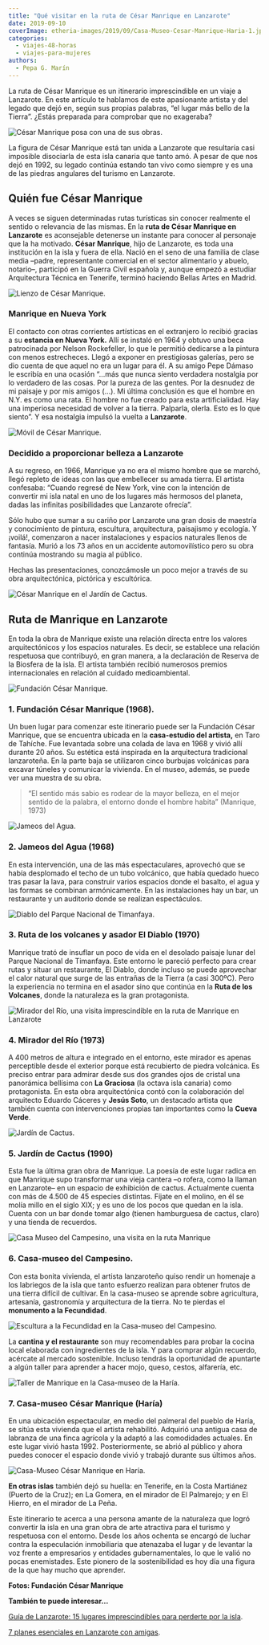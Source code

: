 ```yaml
---
title: "Qué visitar en la ruta de César Manrique en Lanzarote"
date: 2019-09-10
coverImage: etheria-images/2019/09/Casa-Museo-Cesar-Manrique-Haria-1.jpg
categories: 
  - viajes-48-horas
  - viajes-para-mujeres
authors: 
  - Pepa G. Marín
---
```


La ruta de César Manrique es un itinerario imprescindible en un viaje a Lanzarote. En 
este artículo te hablamos de este apasionante artista y del legado que dejó en, según 
sus propias palabras, “el lugar más bello de la Tierra”. ¿Estás preparada para comprobar 
que no exageraba? 

![César Manrique posa con una de sus obras.](etheria-images/2019/09/Cesar-Manrique-lanzarote-900x641.jpg "César Manrique posa con una de sus obras.")

La figura de César Manrique está tan unida a Lanzarote que resultaría casi imposible 
disociarla de esta isla canaria que tanto amó. A pesar de que nos dejó en 1992, su 
legado continúa estando tan vivo como siempre y es una de las piedras angulares del 
turismo en Lanzarote. 

## Quién fue César Manrique

A veces se siguen determinadas rutas turísticas sin conocer realmente el sentido o 
relevancia de las mismas. En la **ruta de César Manrique en Lanzarote** es aconsejable 
detenerse un instante para conocer al personaje que la ha motivado. **César Manrique**, 
hijo de Lanzarote, es toda una institución en la isla y fuera de ella. Nació en el seno 
de una familia de clase media –padre, representante comercial en el sector alimentario y 
abuelo, notario–, participó en la Guerra Civil española y, aunque empezó a estudiar 
Arquitectura Técnica en Tenerife, terminó haciendo Bellas Artes en Madrid. 

![Lienzo de César Manrique.](etheria-images/2019/09/cesar-manrique-pintura-lanzarote-900x811.jpg "Lienzo de César Manrique.")

### Manrique en Nueva York

El contacto con otras corrientes artísticas en el extranjero lo recibió gracias a su 
**estancia en Nueva York.** Allí se instaló en 1964 y obtuvo una beca patrocinada por 
Nelson Rockefeller, lo que le permitió dedicarse a la pintura con menos estrecheces. 
Llegó a exponer en prestigiosas galerías, pero se dio cuenta de que aquel no era un 
lugar para él. A su amigo Pepe Dámaso le escribía en una ocasión “...más que nunca 
siento verdadera nostalgia por lo verdadero de las cosas. Por la pureza de las gentes. 
Por la desnudez de mi paisaje y por mis amigos (...). Mi última conclusión es que el 
hombre en N.Y. es como una rata. El hombre no fue creado para esta artificialidad. Hay 
una imperiosa necesidad de volver a la tierra. Palparla, olerla. Esto es lo que siento”. 
Y esa nostalgia impulsó la vuelta a **Lanzarote**. 

![Móvil de César Manrique.](etheria-images/2019/09/moviles-manrique-lanzarote-900x586.jpg "Móvil de César Manrique, un juguete del viento.")

### Decidido a proporcionar belleza a Lanzarote

A su regreso, en 1966, Manrique ya no era el mismo hombre que se marchó, llegó repleto 
de ideas con las que embellecer su amada tierra. El artista confesaba: “Cuando regresé 
de New York, vine con la intención de convertir mi isla natal en uno de los lugares más 
hermosos del planeta, dadas las infinitas posibilidades que Lanzarote ofrecía”. 

Sólo hubo que sumar a su cariño por Lanzarote una gran dosis de maestría y conocimiento 
de pintura, escultura, arquitectura, paisajismo y ecología. Y ¡voilá!, comenzaron a 
nacer instalaciones y espacios naturales llenos de fantasía. Murió a los 73 años en un 
accidente automovilístico pero su obra continúa mostrando su magia al público. 

Hechas las presentaciones, conozcámosle un poco mejor a través de su obra 
arquitectónica, pictórica y escultórica. 

![César Manrique en el Jardín de Cactus.](etheria-images/2019/09/Cesar-Manrique-jardin-cactus-900x601.jpg "César Manrique en el Jardín de Cactus.")

## Ruta de Manrique en Lanzarote

En toda la obra de Manrique existe una relación directa entre los valores 
arquitectónicos y los espacios naturales. Es decir, se establece una relación respetuosa 
que contribuyó, en gran manera, a la declaración de Reserva de la Biosfera de la isla. 
El artista también recibió numerosos premios internacionales en relación al cuidado 
medioambiental. 

![Fundación César Manrique.](etheria-images/2019/09/lanzarote-Fundacion-Cesar-Manrique.jpg "© Fundación César Manrique.")

### 1\. Fundación César Manrique (1968).

Un buen lugar para comenzar este itinerario puede ser la Fundación César Manrique, que 
se encuentra ubicada en la **casa-estudio del artista,** en Taro de Tahíche. Fue 
levantada sobre una colada de lava en 1968 y vivió allí durante 20 años. Su estética 
está inspirada en la arquitectura tradicional lanzaroteña. En la parte baja se 
utilizaron cinco burbujas volcánicas para excavar túneles y comunicar la vivienda. En el 
museo, además, se puede ver una muestra de su obra. 

> “El sentido más sabio es rodear de la mayor belleza, en el mejor sentido de la palabra, 
> el entorno donde el hombre habita” (Manrique, 1973) 

![Jameos del Agua.](etheria-images/2019/09/ruta-manrique-jameos-del-agua-900x596.jpg "© Jameos del Agua.")

### 2\. Jameos del Agua (1968)

En esta intervención, una de las más espectaculares, aprovechó que se había desplomado 
el techo de un tubo volcánico, que había quedado hueco tras pasar la lava, para 
construir varios espacios donde el basalto, el agua y las formas se combinan 
armónicamente. En las instalaciones hay un bar, un restaurante y un auditorio donde se 
realizan espectáculos. 

![Diablo del Parque Nacional de Timanfaya.](etheria-images/2019/09/lanzarote-timanfaya-900x625.jpg "Parque Nacional de Timanfaya.")

### 3\. Ruta de los volcanes y asador El Diablo (1970)

Manrique trató de insuflar un poco de vida en el desolado paisaje lunar del Parque 
Nacional de Timanfaya. Este entorno le pareció perfecto para crear rutas y situar un 
restaurante, El Diablo, donde incluso se puede aprovechar el calor natural que surge de 
las entrañas de la Tierra (a casi 300ºC). Pero la experiencia no termina en el asador 
sino que continúa en la **Ruta de los Volcanes**, donde la naturaleza es la gran 
protagonista. 

![Mirador del Río, una visita imprescindible en la ruta de Manrique en Lanzarote](etheria-images/2019/09/ruta-manrique-lanzarote-mirador-rio-900x585.jpg "© Mirador del Río.")

### 4\. Mirador del Río (1973)

A 400 metros de altura e integrado en el entorno, este mirador es apenas perceptible 
desde el exterior porque está recubierto de piedra volcánica. Es preciso entrar para 
admirar desde sus dos grandes ojos de cristal una panorámica bellísima con **La 
Graciosa** (la octava isla canaria) como protagonista. En esta obra arquitectónica contó 
con la colaboración del arquitecto Eduardo Cáceres y **Jesús Soto**, un destacado 
artista que también cuenta con intervenciones propias tan importantes como la **Cueva 
Verde**. 

![Jardín de Cactus.](etheria-images/2019/09/Ruta-manrique-jardin-cactus-683x1024.jpg "© Jardín de Cactus.")

### 5\. Jardín de Cactus (1990)

Esta fue la última gran obra de Manrique. La poesía de este lugar radica en que Manrique 
supo transformar una vieja cantera –o rofera, como la llaman en Lanzarote– en un espacio 
de exhibición de cactus. Actualmente cuenta con más de 4.500 de 45 especies distintas. 
Fíjate en el molino, en él se molía millo en el siglo XIX; y es uno de los pocos que 
quedan en la isla. Cuenta con un bar donde tomar algo (tienen hamburguesa de cactus, 
claro) y una tienda de recuerdos. 

![Casa Museo del Campesino, una visita en la ruta Manrique](etheria-images/2019/09/ruta-manrique-lanzarote-monumentoCampesino-900x545.jpg "© Casa-museo del Campesino.")

### 6\. Casa-museo del Campesino.

Con esta bonita vivienda, el artista lanzaroteño quiso rendir un homenaje a los 
labriegos de la isla que tanto esfuerzo realizan para obtener frutos de una tierra 
difícil de cultivar. En la casa-museo se aprende sobre agricultura, artesanía, 
gastronomía y arquitectura de la tierra. No te pierdas el **monumento a la Fecundidad**. 

![Escultura a la Fecundidad en la Casa-museo del Campesino.](etheria-images/2019/09/ruta-manrique-lanzarote-escultura-fertilidad-900x600.jpg "Escultura a la Fecundidad en la Casa-museo del Campesino.")

La **cantina y el restaurante** son muy recomendables para probar la cocina local 
elaborada con ingredientes de la isla. Y para comprar algún recuerdo, acércate al 
mercado sostenible. Incluso tendrás la oportunidad de apuntarte a algún taller para 
aprender a hacer mojo, queso, cestos, alfarería, etc. 

![Taller de Manrique en la Casa-museo de la Haría.](etheria-images/2019/09/Casa-Museo-Cesar-Manrique-Haria-900x600.jpg "Taller de Manrique en la © Casa-museo de la Haría.")

### 7\. Casa-museo César Manrique (Haría)

En una ubicación espectacular, en medio del palmeral del pueblo de Haría, se sitúa esta 
vivienda que el artista rehabilitó. Adquirió una antigua casa de labranza de una finca 
agrícola y la adaptó a las comodidades actuales. En este lugar vivió hasta 1992. 
Posteriormente, se abrió al público y ahora puedes conocer el espacio donde vivió y 
trabajó durante sus últimos años. 

![Casa-Museo César Manrique en Haría.](etheria-images/2019/09/lanzarote-Casa-Museo-Cesar-Manrique-Haria-900x599.jpg "© Casa-Museo César Manrique en Haría.")

**En otras islas** también dejó su huella: en Tenerife, en la Costa Martiánez (Puerto de 
la Cruz); en La Gomera, en el mirador de El Palmarejo; y en El Hierro, en el mirador de 
La Peña. 

Este itinerario te acerca a una persona amante de la naturaleza que logró convertir la 
isla en una gran obra de arte atractiva para el turismo y respetuosa con el entorno. 
Desde los años ochenta se encargó de luchar contra la especulación inmobiliaria que 
atenazaba el lugar y de levantar la voz frente a empresarios y entidades 
gubernamentales, lo que le valió no pocas enemistades. Este pionero de la sostenibilidad 
es hoy día una figura de la que hay mucho que aprender. 

**Fotos: Fundación César Manrique** 

**También te puede interesar...** 

[Guía de Lanzarote: 15 lugares imprescindibles para perderte por la 
isla](https://etheriamagazine.com/2023/02/08/que-ver-lanzarote/). 

[7 planes esenciales en Lanzarote con 
amigas](https://etheriamagazine.com/2020/06/11/viajar-sola-amigas-imprescindible-lanzarote/).
